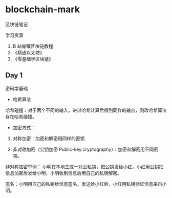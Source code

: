 # blockchain-mark

区块链笔记

学习资源

1. B 站肖臻区块链教程
2. 《精通以太坊》
3. 《零基础学区块链》

## Day 1

密码学基础

- 哈希算法

哈希碰撞：对于两个不同的输入，进过哈希计算后得到同样的输出，则改哈希算法存在哈希碰撞。

- 加密方式：

1. 对称加密：加密和解密用同样的密钥

2. 非对称加密（公钥加密 Public-key cryptography）：加密和解密用不同密钥。

非对称加密举例： 小明在本地生成一对公私钥，把公钥发给小红，小红用公钥把信息加密后发给小明，小明收到信息后用自己的私钥解密。

签名：小明用自己的私钥给信息签名，发送给小红后，小红用私钥验证信息来自小明。
